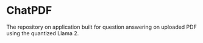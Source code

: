 # ChatPDF
The repository on application built for question answering on uploaded PDF using the quantized Llama 2.
